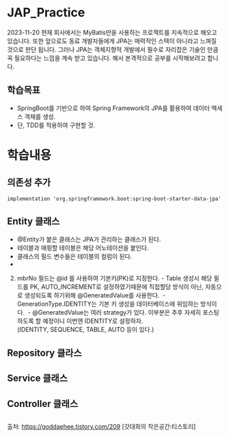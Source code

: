 # JAP_Practice

2023-11-20
현재 회사에서는 MyBatis만을 사용하는 프로젝트를 지속적으로 해오고 있습니다.
또한 앞으로도 동료 개발자들에게 JPA는 매력적인 스택이 아니라고 느껴질 것으로 판단 됩니다.
그러나 JPA는 객체지향적 개발에서 필수로 자리잡은 기술인 만큼 꼭 필요하다는 느낌을 계속 받고 있습니다.
해서 본격적으로 공부를 시작해보려고 합니다.

## 학습목표
- SpringBoot를 기반으로 하여 Spring Framework의 JPA를 활용하여 데이터 엑세스 객체를 생성.
- 단, TDD를 적용하여 구현할 것.

# 학습내용

## 의존성 추가
	implementation 'org.springframework.boot:spring-boot-starter-data-jpa'

## Entity 클래스
- @Entity가 붙은 클래스는 JPA가 관리하는 클래스가 된다. 
- 테이블과 매핑할 테이블은 해당 어노테이션을 붙인다. 
- 클래스의 필드 변수들은 테이블의 컬럼이 된다.
- 
2) mbrNo 필드는 @id 를 사용하여 기본키(PK)로 지정한다. - Table 생성시 해당 필드를 PK, AUTO_INCREMENT로 설정하였기때문에 직접할당 방식이 아닌, 자동으로 생성되도록 하기위해 @GeneratedValue를 사용한다.  - GenerationType.IDENTITY는 기본 키 생성을 데이터베이스에 위임하는 방식이다.  - @GeneratedValue는 여러 strategy가 있다. 이부분은 추후 자세히 포스팅 하도록 할 예정이니 이번엔 IDENTITY로 설정하자. (IDENTITY, SEQUENCE, TABLE, AUTO 등이 있다.)
                                                                    
## Repository 클라스

## Service 클래스

## Controller 클래스

## 

출처: https://goddaehee.tistory.com/209 [갓대희의 작은공간:티스토리]